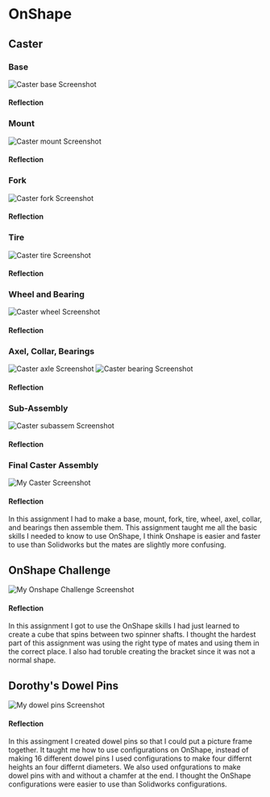 # OnShape
## Caster
### Base
![Caster base Screenshot](images/base.png)
#### Reflection
### Mount
![Caster mount Screenshot](images/mount.png)
#### Reflection
### Fork
![Caster fork Screenshot](images/fork.png)
#### Reflection
### Tire
![Caster tire Screenshot](images/tire.png)
#### Reflection
### Wheel and Bearing
![Caster wheel Screenshot](images/wheel.png)
#### Reflection
### Axel, Collar, Bearings
![Caster axle Screenshot](images/axle.png)
![Caster bearing Screenshot](images/bearing.png)
#### Reflection
### Sub-Assembly
![Caster subassem Screenshot](images/subassem.png)
#### Reflection
### Final Caster Assembly
![My Caster Screenshot](images/caster.png)
#### Reflection
In this assignment I had to make a base, mount, fork, tire, wheel, axel, collar, and bearings then assemble them. This assignment taught me all the basic skills I needed to know to use OnShape, I think Onshape is easier and faster to use than Solidworks but the mates are slightly more confusing.
## OnShape Challenge
![My Onshape Challenge Screenshot](images/onshape%20challenge%20.png)
#### Reflection
In this assignment I got to use the OnShape skills I had just learned to create a cube that spins between two spinner shafts. I thought the hardest part of this assignment was using the right type of mates and using them in the correct place. I also had toruble creating the bracket since it was not a normal shape.
## Dorothy's Dowel Pins
![My dowel pins Screenshot](images/dowelpins.png)
#### Reflection
In this assingment I created dowel pins so that I could put a picture frame together. It taught me how to use configurations on OnShape, instead of making 16 different dowel pins I used configurations to make four differnt heights an four differnt diameters. We also used onfgurations to make dowel pins with and without a chamfer at the end. I thought the OnShape configurations were easier to use than Solidworks configurations.
